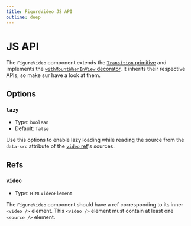 ```yaml
---
title: FigureVideo JS API
outline: deep
---
```


# JS API

The `FigureVideo` component extends the [`Transition` primitive](/components/Transition/) and implements the [`withMountWhenInView` decorator](https://js-toolkit.studiometa.dev/api/decorators/withMountWhenInView.html). It inherits their respective APIs, so make sur have a look at them.

## Options

### `lazy`

- Type: `boolean`
- Default: `false`

Use this options to enable lazy loading while reading the source from the `data-src` attribute of the [`video` ref](#video)'s sources.

## Refs

### `video`

- Type: `HTMLVideoElement`

The `FigureVideo` component should have a ref corresponding to its inner `<video />` element. This `<video />` element must contain at least one `<source />` element.
